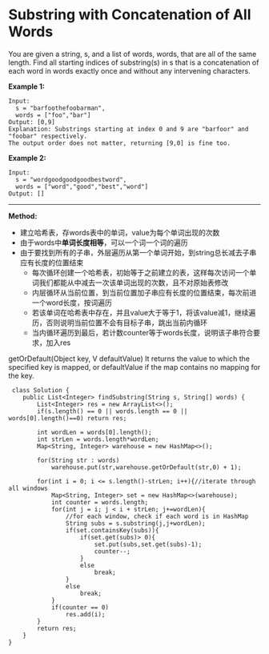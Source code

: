 # Substring with Concatenation of All Words

You are given a string, s, and a list of words, words, that are all of the same length. Find all starting indices of substring(s) in s that is a concatenation of each word in words exactly once and without any intervening characters.

**Example 1:**
```
Input:
  s = "barfoothefoobarman",
  words = ["foo","bar"]
Output: [0,9]
Explanation: Substrings starting at index 0 and 9 are "barfoor" and "foobar" respectively.
The output order does not matter, returning [9,0] is fine too.
```

**Example 2:**
```
Input:
  s = "wordgoodgoodgoodbestword",
  words = ["word","good","best","word"]
Output: []
```
---

**Method:**
* 建立哈希表，存words表中的单词，value为每个单词出现的次数
* 由于words中**单词长度相等**，可以一个词一个词的遍历
* 由于要找到所有的子串，外层遍历从第一个单词开始，到string总长减去子串应有长度的位置结束
  * 每次循环创建一个哈希表，初始等于之前建立的表，这样每次访问一个单词我们都能从中减去一次该单词出现的次数，且不对原始表修改
  * 内层循环从当前位置，到当前位置加子串应有长度的位置结束，每次前进一个word长度，按词遍历
  * 若该单词在哈希表中存在，并且value大于等于1，将该value减1，继续遍历，否则说明当前位置不会有目标子串，跳出当前内循环
  * 当内循环遍历到最后，若计数counter等于words长度，说明该子串符合要求，加入res
  



getOrDefault(Object key, V defaultValue)
It returns the value to which the specified key is mapped, or defaultValue if the map contains no mapping for the key.

```
 class Solution {
    public List<Integer> findSubstring(String s, String[] words) {
        List<Integer> res = new ArrayList<>();
        if(s.length() == 0 || words.length == 0 || words[0].length()==0) return res;
   
        int wordLen = words[0].length();
        int strLen = words.length*wordLen;    
        Map<String, Integer> warehouse = new HashMap<>();
      
        for(String str : words)
            warehouse.put(str,warehouse.getOrDefault(str,0) + 1);
        
        for(int i = 0; i <= s.length()-strLen; i++){//iterate through all windows
            Map<String, Integer> set = new HashMap<>(warehouse);
            int counter = words.length;
            for(int j = i; j < i + strLen; j+=wordLen){
                //for each window, check if each word is in HashMap
                String subs = s.substring(j,j+wordLen);
                if(set.containsKey(subs)){
                    if(set.get(subs)> 0){
                        set.put(subs,set.get(subs)-1);
                        counter--;
                    }
                    else
                        break;
                }
                else
                    break;
            }
            if(counter == 0)
                res.add(i);
        }
        return res;
    }
}
```
